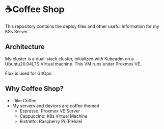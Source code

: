 # ☕Coffee Shop

This repository contains the deploy files and other useful information
for my K8s Server.

## Architecture

My cluster is a dual-stack cluster, initialized with Kubeadm on a
Ubuntu20.04LTS Virtual machine. This VM runs under Proxmox VE.

Flux is used for GitOps.

## Why Coffee Shop?
- I like Coffee
- My servers and devices are coffee themed
    - Espresso: Proxmox VE Server
    - Cappuccino: K8s Virtual Machine
    - Ristretto: Raspberry Pi (PiHole)

